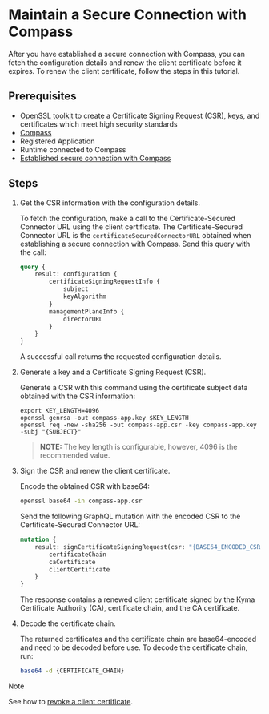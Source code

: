 # Maintain a Secure Connection with Compass

After you have established a secure connection with Compass, you can fetch the configuration details and renew the client certificate before it expires. To renew the client certificate, follow the steps in this tutorial.

## Prerequisites

- [OpenSSL toolkit](https://www.openssl.org/source/) to create a Certificate Signing Request (CSR), keys, and certificates which meet high security standards
- [Compass](https://github.com/kyma-incubator/compass)
- Registered Application
- Runtime connected to Compass
- [Established secure connection with Compass](ra-01-establish-secure-connection-with-compass.md)

## Steps

1. Get the CSR information with the configuration details.

    To fetch the configuration, make a call to the Certificate-Secured Connector URL using the client certificate.
    The Certificate-Secured Connector URL is the `certificateSecuredConnectorURL` obtained when establishing a secure connection with Compass.
    Send this query with the call:

    ```graphql
    query {
        result: configuration {
            certificateSigningRequestInfo {
                subject
                keyAlgorithm
            }
            managementPlaneInfo {
                directorURL
            }
        }
    }
    ```

    A successful call returns the requested configuration details.

2. Generate a key and a Certificate Signing Request (CSR).

    Generate a CSR with this command using the certificate subject data obtained with the CSR information:
    ```
    export KEY_LENGTH=4096
    openssl genrsa -out compass-app.key $KEY_LENGTH
    openssl req -new -sha256 -out compass-app.csr -key compass-app.key -subj "{SUBJECT}"
    ```
   > **NOTE:** The key length is configurable, however, 4096 is the recommended value.

3. Sign the CSR and renew the client certificate.

    Encode the obtained CSR with base64:
    ```bash
    openssl base64 -in compass-app.csr
    ```

    Send the following GraphQL mutation with the encoded CSR to the Certificate-Secured Connector URL:
    ```graphql
    mutation {
        result: signCertificateSigningRequest(csr: "{BASE64_ENCODED_CSR}") {
            certificateChain
            caCertificate
            clientCertificate
        }
    }
    ```

    The response contains a renewed client certificate signed by the Kyma Certificate Authority (CA), certificate chain, and the CA certificate.

4. Decode the certificate chain.

    The returned certificates and the certificate chain are base64-encoded and need to be decoded before use.
    To decode the certificate chain, run:

    ```bash
    base64 -d {CERTIFICATE_CHAIN}
    ```
> [!NOTE]
> See how to [revoke a client certificate](ra-03-revoke-client-certificate.md).

